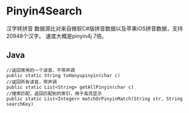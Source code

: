 # Pinyin4Search
汉字转拼音
数据源比对来自微软C#版拼音数据以及苹果iOS拼音数据，支持20948个汉字。
速度大概是pinyin4j 7倍。

## Java
```
//返回常用的一个读音，不带声调
public static String toHanyupinyin(char c)
//返回所有读音，带声调
public static List<String> getAllPinyin(char c)
//搜索匹配，返回匹配到的索引，用于高亮显示
public static List<Integer> matchOrPinyinMatch(String str, String searchKey)
```
